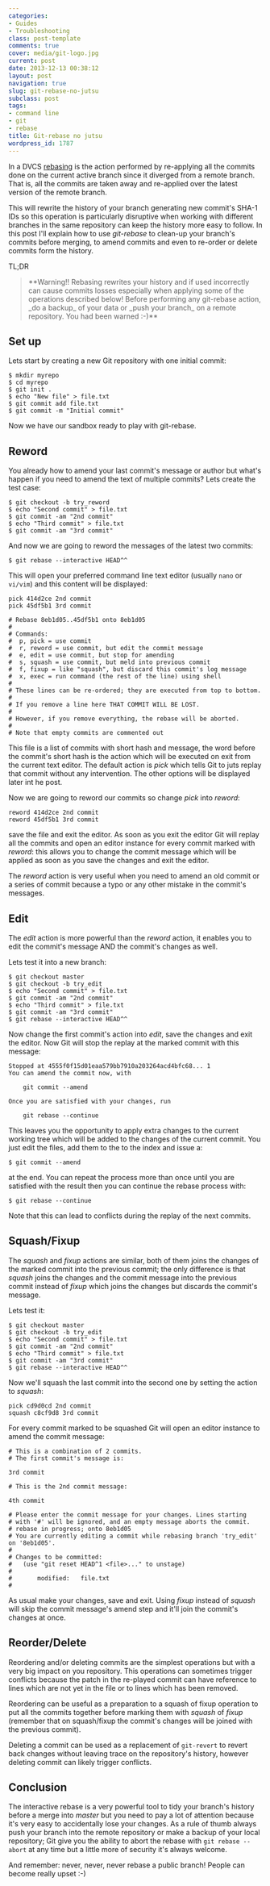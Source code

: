 ```yaml
---
categories:
- Guides
- Troubleshooting
class: post-template
comments: true
cover: media/git-logo.jpg
current: post
date: 2013-12-13 00:38:12
layout: post
navigation: true
slug: git-rebase-no-jutsu
subclass: post
tags:
- command line
- git
- rebase
title: Git-rebase no jutsu
wordpress_id: 1787
---
```


In a DVCS [rebasing](http://git-scm.com/book/en/Git-Branching-Rebasing) is the action performed by re-applying all the commits done on the current active branch since it diverged from a remote branch. That is, all the commits are taken away and re-applied over the latest version of the remote branch.

This will rewrite the history of your branch generating new commit's SHA-1 IDs so this operation is particularly disruptive when working with different branches in the same repository can keep the history more easy to follow. In this post I'll explain how to use _git-rebase_ to clean-up your branch's commits before merging, to amend commits and even to re-order or delete commits form the history.

<!-- more -->

TL;DR



<blockquote>**Warning!! Rebasing rewrites your history and if used incorrectly can cause commits losses especially when applying some of the operations described below! Before performing any git-rebase action, _do a backup_ of your data or _push your branch_ on a remote repository. You had been warned :-)**</blockquote>





## Set up



Lets start by creating a new Git repository with one initial commit:




    $ mkdir myrepo
    $ cd myrepo
    $ git init .
    $ echo "New file" > file.txt
    $ git commit add file.txt
    $ git commit -m "Initial commit"




Now we have our sandbox ready to play with git-rebase.



## Reword



You already how to amend your last commit's message or author but what's happen if you need to amend the text of multiple commits? Lets create the test case:




    $ git checkout -b try_reword
    $ echo "Second commit" > file.txt
    $ git commit -am "2nd commit"
    $ echo "Third commit" > file.txt
    $ git commit -am "3rd commit"




And now we are going to reword the messages of the latest two commits:




    $ git rebase --interactive HEAD^^




This will open your preferred command line text editor (usually `nano` or `vi/vim`) and this content will be displayed:




    pick 414d2ce 2nd commit
    pick 45df5b1 3rd commit

    # Rebase 8eb1d05..45df5b1 onto 8eb1d05
    #
    # Commands:
    #  p, pick = use commit
    #  r, reword = use commit, but edit the commit message
    #  e, edit = use commit, but stop for amending
    #  s, squash = use commit, but meld into previous commit
    #  f, fixup = like "squash", but discard this commit's log message
    #  x, exec = run command (the rest of the line) using shell
    #
    # These lines can be re-ordered; they are executed from top to bottom.
    #
    # If you remove a line here THAT COMMIT WILL BE LOST.
    #
    # However, if you remove everything, the rebase will be aborted.
    #
    # Note that empty commits are commented out




This file is a list of commits with short hash and message, the word before the commit's short hash is the action which will be executed on exit from the current text editor. The default action is _pick_ which tells Git to juts replay that commit without any intervention. The other options will be displayed later int he post.

Now we are going to reword our commits so change _pick_ into _reword_:




    reword 414d2ce 2nd commit
    reword 45df5b1 3rd commit




save the file and exit the editor. As soon as you exit the editor Git will replay all the commits and open an editor instance for every commit marked with _reword_: this allows you to change the commit message which will be applied as soon as you save the changes and exit the editor.

The _reword_ action is very useful when you need to amend an old commit or a series of commit because a typo or any other mistake in the commit's messages.



## Edit



The _edit_ action is more powerful than the _reword_ action, it enables you to edit the commit's message AND the commit's changes as well.

Lets test it into a new branch:




    $ git checkout master
    $ git checkout -b try_edit
    $ echo "Second commit" > file.txt
    $ git commit -am "2nd commit"
    $ echo "Third commit" > file.txt
    $ git commit -am "3rd commit"
    $ git rebase --interactive HEAD^^




Now change the first commit's action into _edit_, save the changes and exit the editor. Now Git will stop the replay at the marked commit with this message:




    Stopped at 4555f0f15d01eaa579bb7910a203264acd4bfc68... 1
    You can amend the commit now, with

    	git commit --amend

    Once you are satisfied with your changes, run

    	git rebase --continue




This leaves you the opportunity to apply extra changes to the current working tree which will be added to the changes of the current commit. You just edit the files, add them to the to the index and issue a:




    $ git commit --amend




at the end. You can repeat the process more than once until you are satisfied with the result then you can continue the rebase process with:




    $ git rebase --continue




Note that this can lead to conflicts during the replay of the next commits.



## Squash/Fixup



The _squash_ and _fixup_ actions are similar, both of them joins the changes of the marked commit into the previous commit; the only difference is that _squash_ joins the changes and the commit message into the previous commit instead of _fixup_ which joins the changes but discards the commit's message.

Lets test it:




    $ git checkout master
    $ git checkout -b try_edit
    $ echo "Second commit" > file.txt
    $ git commit -am "2nd commit"
    $ echo "Third commit" > file.txt
    $ git commit -am "3rd commit"
    $ git rebase --interactive HEAD^^




Now we'll squash the last commit into the second one by setting the action to _squash_:




    pick cd9d0cd 2nd commit
    squash c8cf9d8 3rd commit




For every commit marked to be squashed Git will open an editor instance to amend the commit message:




    # This is a combination of 2 commits.
    # The first commit's message is:

    3rd commit

    # This is the 2nd commit message:

    4th commit

    # Please enter the commit message for your changes. Lines starting
    # with '#' will be ignored, and an empty message aborts the commit.
    # rebase in progress; onto 8eb1d05
    # You are currently editing a commit while rebasing branch 'try_edit' on '8eb1d05'.
    #
    # Changes to be committed:
    #   (use "git reset HEAD^1 <file>..." to unstage)
    #
    #       modified:   file.txt
    #




As usual make your changes, save and exit. Using _fixup_ instead of _squash_ will skip the commit message's amend step and it'll join the commit's changes at once.



## Reorder/Delete



Reordering and/or deleting commits are the simplest operations but with a very big impact on you repository. This operations can sometimes trigger conflicts because the patch in the re-played commit can have reference to lines which are not yet in the file or to lines which has been removed.

Reordering can be useful as a preparation to a squash of fixup operation to put all the commits together before marking them with _squash_ of _fixup_ (remember that on squash/fixup the commit's changes will be joined with the previous commit).

Deleting a commit can be used as a replacement of `git-revert` to revert back changes without leaving trace on the repository's history, however deleting commit can likely trigger conflicts.



## Conclusion



The interactive rebase is a very powerful tool to tidy your branch's history before a merge into _master_ but you need to pay a lot of attention because it's very easy to accidentally lose your changes. As a rule of thumb always push your branch into the remote repository or make a backup of your local repository; Git give you the ability to abort the rebase with `git rebase --abort` at any time but a little more of security it's always welcome.

And remember: never, never, never rebase a public branch! People can become really upset :-)